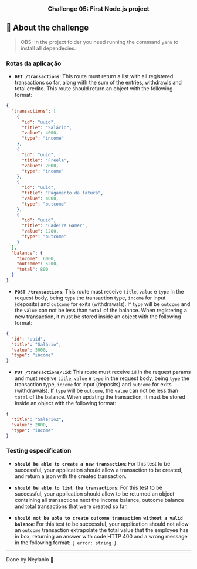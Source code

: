 <h3 align="center">
  Challenge 05: First Node.js project
</h3>

## :rocket: About the challenge

> OBS: In the project folder you need running the command `yarn` to install all dependecies.

### Rotas da aplicação

- **`GET /transactions`**: This route must return a list with all registered transactions so far, along with the sum of the entries, withdrawls and total credito. This route should return an object with the following format:

```json
{
  "transactions": [
    {
      "id": "uuid",
      "title": "Salário",
      "value": 4000,
      "type": "income"
    },
    {
      "id": "uuid",
      "title": "Freela",
      "value": 2000,
      "type": "income"
    },
    {
      "id": "uuid",
      "title": "Pagamento da fatura",
      "value": 4000,
      "type": "outcome"
    },
    {
      "id": "uuid",
      "title": "Cadeira Gamer",
      "value": 1200,
      "type": "outcome"
    }
  ],
  "balance": {
    "income": 6000,
    "outcome": 5200,
    "total": 800
  }
}
```

- **`POST /transactions`**: This route must receive `title`, `value` e `type` in the request body, being `type` the transaction type, `income` for input (deposits) and `outcome` for exits (withdrawals). If `type` will be `outcome` and the `value` can not be less than `total` of the balance. When registering a new transaction, it must be stored inside an object with the following format:

```json
{
  "id": "uuid",
  "title": "Salário",
  "value": 3000,
  "type": "income"
}
```

- **`PUT /transactions/:id`**: This route must receive `id` in the request params and must receive `title`, `value` e `type` in the request body, being `type` the transaction type, `income` for input (deposits) and `outcome` for exits (withdrawals). If `type` will be `outcome`, the `value` can not be less than `total` of the balance. When updating the transaction, it must be stored inside an object with the following format:

```json
{
  "title": "Salário2",
  "value": 2000,
  "type": "income"
}
```

### Testing especification

- **`should be able to create a new transaction`**: For this test to be successful, your application should allow a transaction to be created, and return a json with the created transaction.

- **`should be able to list the transactions`**: For this test to be successful, your application should allow to be returned an object containing all transactions next the income balance, outcome balance and total transactions that were created so far.

- **`should not be able to create outcome transaction without a valid balance`**: For this test to be successful, your application should not allow an `outcome` transaction extrapolate the total value that the employee has in box, returning an answer with code HTTP 400 and a wrong message in the following format: `{ error: string }`

---

Done by Neylanio :wave:
